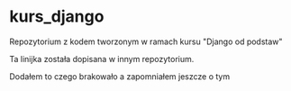 # kurs_django
Repozytorium z kodem tworzonym w ramach kursu "Django od podstaw"

Ta linijka została dopisana w innym repozytorium.

Dodałem to czego brakowało
a zapomniałem jeszcze o tym